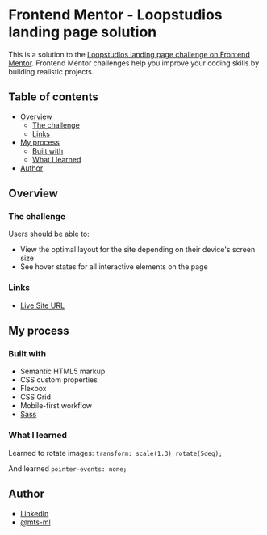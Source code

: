 # Frontend Mentor - Loopstudios landing page solution

This is a solution to the [Loopstudios landing page challenge on Frontend Mentor](https://www.frontendmentor.io/challenges/loopstudios-landing-page-N88J5Onjw). Frontend Mentor challenges help you improve your coding skills by building realistic projects. 

## Table of contents

- [Overview](#overview)
  - [The challenge](#the-challenge)
  - [Links](#links)
- [My process](#my-process)
  - [Built with](#built-with)
  - [What I learned](#what-i-learned)
- [Author](#author)


## Overview

### The challenge

Users should be able to:

- View the optimal layout for the site depending on their device's screen size
- See hover states for all interactive elements on the page


### Links

- [Live Site URL](https://mts-ml.github.io/loopstudios-landing-page/)


## My process

### Built with

- Semantic HTML5 markup
- CSS custom properties
- Flexbox
- CSS Grid
- Mobile-first workflow
- [Sass](https://sass-lang.com/)



### What I learned

Learned to rotate images: `transform: scale(1.3) rotate(5deg);`

And learned `pointer-events: none;`


## Author

- [LinkedIn](https://www.linkedin.com/in/mateus-lima-036790184/)
- [@mts-ml](https://www.frontendmentor.io/profile/mts-ml)
